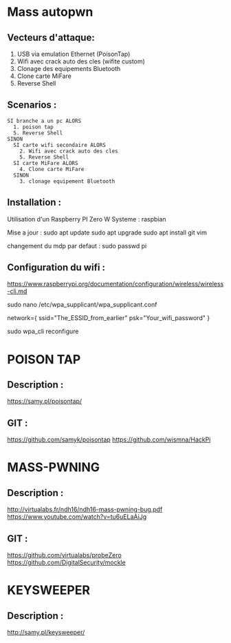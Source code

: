 # Mass autopwn

## Vecteurs d'attaque:
1. USB via emulation Ethernet (PoisonTap)
2. Wifi avec crack auto des cles (wifite custom)
3. Clonage des equipements Bluetooth
4. Clone carte MiFare
5. Reverse Shell

## Scenarios :
```
SI branche a un pc ALORS
  1. poison tap
  5. Reverse Shell
SINON
  SI carte wifi secondaire ALORS
  	2. Wifi avec crack auto des cles
  	5. Reverse Shell
  SI carte MiFare ALORS
    4. Clone carte MiFare
  SINON
    3. clonage equipement Bluetooth
```


## Installation :

Utilisation d'un Raspberry PI Zero W
Systeme : raspbian

Mise a jour :
sudo apt update
sudo apt upgrade
sudo apt install git vim 

changement du mdp par defaut :
sudo passwd pi

## Configuration du wifi :
https://www.raspberrypi.org/documentation/configuration/wireless/wireless-cli.md

sudo nano /etc/wpa_supplicant/wpa_supplicant.conf

network={
    ssid="The_ESSID_from_earlier"
    psk="Your_wifi_password"
}

sudo wpa_cli reconfigure




POISON TAP
==========

Description :
-------------
https://samy.pl/poisontap/

GIT :
-----
https://github.com/samyk/poisontap
https://github.com/wismna/HackPi


MASS-PWNING
===========

Description :
------------
http://virtualabs.fr/ndh16/ndh16-mass-pwning-bug.pdf
https://www.youtube.com/watch?v=tu6uELaAiJg


GIT :
-----
https://github.com/virtualabs/probeZero
https://github.com/DigitalSecurity/mockle


KEYSWEEPER
==========

Description :
-------------
http://samy.pl/keysweeper/
